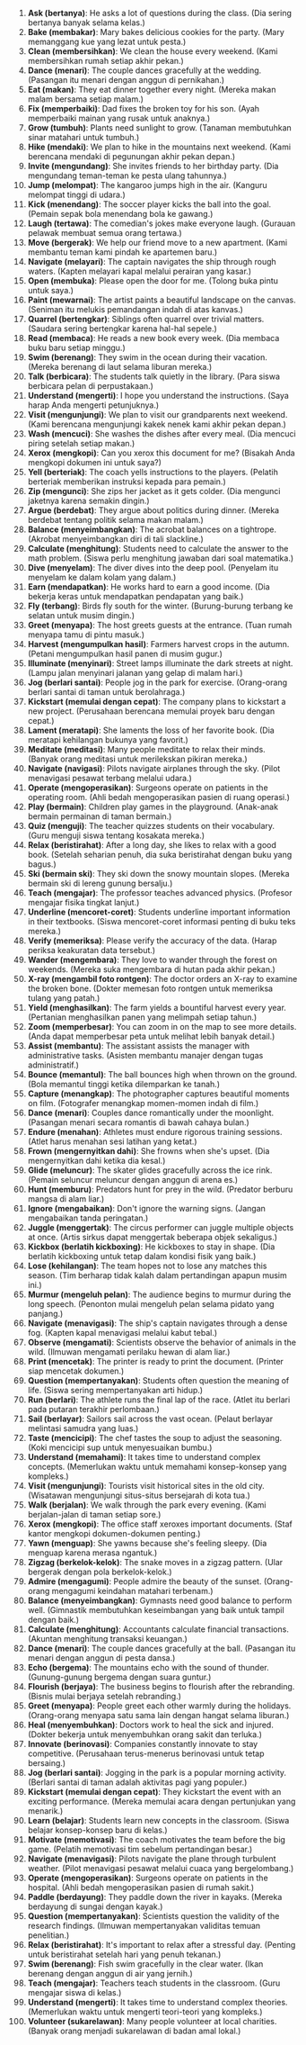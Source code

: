 1. **Ask (bertanya)**: He asks a lot of questions during the class. (Dia sering bertanya banyak selama kelas.)
2. **Bake (membakar)**: Mary bakes delicious cookies for the party. (Mary memanggang kue yang lezat untuk pesta.)
3. **Clean (membersihkan)**: We clean the house every weekend. (Kami membersihkan rumah setiap akhir pekan.)
4. **Dance (menari)**: The couple dances gracefully at the wedding. (Pasangan itu menari dengan anggun di pernikahan.)
5. **Eat (makan)**: They eat dinner together every night. (Mereka makan malam bersama setiap malam.)
6. **Fix (memperbaiki)**: Dad fixes the broken toy for his son. (Ayah memperbaiki mainan yang rusak untuk anaknya.)
7. **Grow (tumbuh)**: Plants need sunlight to grow. (Tanaman membutuhkan sinar matahari untuk tumbuh.)
8. **Hike (mendaki)**: We plan to hike in the mountains next weekend. (Kami berencana mendaki di pegunungan akhir pekan depan.)
9. **Invite (mengundang)**: She invites friends to her birthday party. (Dia mengundang teman-teman ke pesta ulang tahunnya.)
10. **Jump (melompat)**: The kangaroo jumps high in the air. (Kanguru melompat tinggi di udara.)
11. **Kick (menendang)**: The soccer player kicks the ball into the goal. (Pemain sepak bola menendang bola ke gawang.)
12. **Laugh (tertawa)**: The comedian's jokes make everyone laugh. (Gurauan pelawak membuat semua orang tertawa.)
13. **Move (bergerak)**: We help our friend move to a new apartment. (Kami membantu teman kami pindah ke apartemen baru.)
14. **Navigate (melayari)**: The captain navigates the ship through rough waters. (Kapten melayari kapal melalui perairan yang kasar.)
15. **Open (membuka)**: Please open the door for me. (Tolong buka pintu untuk saya.)
16. **Paint (mewarnai)**: The artist paints a beautiful landscape on the canvas. (Seniman itu melukis pemandangan indah di atas kanvas.)
17. **Quarrel (bertengkar)**: Siblings often quarrel over trivial matters. (Saudara sering bertengkar karena hal-hal sepele.)
18. **Read (membaca)**: He reads a new book every week. (Dia membaca buku baru setiap minggu.)
19. **Swim (berenang)**: They swim in the ocean during their vacation. (Mereka berenang di laut selama liburan mereka.)
20. **Talk (berbicara)**: The students talk quietly in the library. (Para siswa berbicara pelan di perpustakaan.)
21. **Understand (mengerti)**: I hope you understand the instructions. (Saya harap Anda mengerti petunjuknya.)
22. **Visit (mengunjungi)**: We plan to visit our grandparents next weekend. (Kami berencana mengunjungi kakek nenek kami akhir pekan depan.)
23. **Wash (mencuci)**: She washes the dishes after every meal. (Dia mencuci piring setelah setiap makan.)
24. **Xerox (mengkopi)**: Can you xerox this document for me? (Bisakah Anda mengkopi dokumen ini untuk saya?)
25. **Yell (berteriak)**: The coach yells instructions to the players. (Pelatih berteriak memberikan instruksi kepada para pemain.)
26. **Zip (mengunci)**: She zips her jacket as it gets colder. (Dia mengunci jaketnya karena semakin dingin.)
27. **Argue (berdebat)**: They argue about politics during dinner. (Mereka berdebat tentang politik selama makan malam.)
28. **Balance (menyeimbangkan)**: The acrobat balances on a tightrope. (Akrobat menyeimbangkan diri di tali slackline.)
29. **Calculate (menghitung)**: Students need to calculate the answer to the math problem. (Siswa perlu menghitung jawaban dari soal matematika.)
30. **Dive (menyelam)**: The diver dives into the deep pool. (Penyelam itu menyelam ke dalam kolam yang dalam.)
31. **Earn (mendapatkan)**: He works hard to earn a good income. (Dia bekerja keras untuk mendapatkan pendapatan yang baik.)
32. **Fly (terbang)**: Birds fly south for the winter. (Burung-burung terbang ke selatan untuk musim dingin.)
33. **Greet (menyapa)**: The host greets guests at the entrance. (Tuan rumah menyapa tamu di pintu masuk.)
34. **Harvest (mengumpulkan hasil)**: Farmers harvest crops in the autumn. (Petani mengumpulkan hasil panen di musim gugur.)
35. **Illuminate (menyinari)**: Street lamps illuminate the dark streets at night. (Lampu jalan menyinari jalanan yang gelap di malam hari.)
36. **Jog (berlari santai)**: People jog in the park for exercise. (Orang-orang berlari santai di taman untuk berolahraga.)
37. **Kickstart (memulai dengan cepat)**: The company plans to kickstart a new project. (Perusahaan berencana memulai proyek baru dengan cepat.)
38. **Lament (meratapi)**: She laments the loss of her favorite book. (Dia meratapi kehilangan bukunya yang favorit.)
39. **Meditate (meditasi)**: Many people meditate to relax their minds. (Banyak orang meditasi untuk merilekskan pikiran mereka.)
40. **Navigate (navigasi)**: Pilots navigate airplanes through the sky. (Pilot menavigasi pesawat terbang melalui udara.)
41. **Operate (mengoperasikan)**: Surgeons operate on patients in the operating room. (Ahli bedah mengoperasikan pasien di ruang operasi.)
42. **Play (bermain)**: Children play games in the playground. (Anak-anak bermain permainan di taman bermain.)
43. **Quiz (menguji)**: The teacher quizzes students on their vocabulary. (Guru menguji siswa tentang kosakata mereka.)
44. **Relax (beristirahat)**: After a long day, she likes to relax with a good book. (Setelah seharian penuh, dia suka beristirahat dengan buku yang bagus.)
45. **Ski (bermain ski)**: They ski down the snowy mountain slopes. (Mereka bermain ski di lereng gunung bersalju.)
46. **Teach (mengajar)**: The professor teaches advanced physics. (Profesor mengajar fisika tingkat lanjut.)
47. **Underline (mencoret-coret)**: Students underline important information in their textbooks. (Siswa mencoret-coret informasi penting di buku teks mereka.)
48. **Verify (memeriksa)**: Please verify the accuracy of the data. (Harap periksa keakuratan data tersebut.)
49. **Wander (mengembara)**: They love to wander through the forest on weekends. (Mereka suka mengembara di hutan pada akhir pekan.)
50. **X-ray (mengambil foto rontgen)**: The doctor orders an X-ray to examine the broken bone. (Dokter memesan foto rontgen untuk memeriksa tulang yang patah.)
51. **Yield (menghasilkan)**: The farm yields a bountiful harvest every year. (Pertanian menghasilkan panen yang melimpah setiap tahun.)
52. **Zoom (memperbesar)**: You can zoom in on the map to see more details. (Anda dapat memperbesar peta untuk melihat lebih banyak detail.)
53. **Assist (membantu)**: The assistant assists the manager with administrative tasks. (Asisten membantu manajer dengan tugas administratif.)
54. **Bounce (memantul)**: The ball bounces high when thrown on the ground. (Bola memantul tinggi ketika dilemparkan ke tanah.)
55. **Capture (menangkap)**: The photographer captures beautiful moments on film. (Fotografer menangkap momen-momen indah di film.)
56. **Dance (menari)**: Couples dance romantically under the moonlight. (Pasangan menari secara romantis di bawah cahaya bulan.)
57. **Endure (menahan)**: Athletes must endure rigorous training sessions. (Atlet harus menahan sesi latihan yang ketat.)
58. **Frown (mengernyitkan dahi)**: She frowns when she's upset. (Dia mengernyitkan dahi ketika dia kesal.)
59. **Glide (meluncur)**: The skater glides gracefully across the ice rink. (Pemain seluncur meluncur dengan anggun di arena es.)
60. **Hunt (memburu)**: Predators hunt for prey in the wild. (Predator berburu mangsa di alam liar.)
61. **Ignore (mengabaikan)**: Don't ignore the warning signs. (Jangan mengabaikan tanda peringatan.)
62. **Juggle (menggertak)**: The circus performer can juggle multiple objects at once. (Artis sirkus dapat menggertak beberapa objek sekaligus.)
63. **Kickbox (berlatih kickboxing)**: He kickboxes to stay in shape. (Dia berlatih kickboxing untuk tetap dalam kondisi fisik yang baik.)
64. **Lose (kehilangan)**: The team hopes not to lose any matches this season. (Tim berharap tidak kalah dalam pertandingan apapun musim ini.)
65. **Murmur (mengeluh pelan)**: The audience begins to murmur during the long speech. (Penonton mulai mengeluh pelan selama pidato yang panjang.)
66. **Navigate (menavigasi)**: The ship's captain navigates through a dense fog. (Kapten kapal menavigasi melalui kabut tebal.)
67. **Observe (mengamati)**: Scientists observe the behavior of animals in the wild. (Ilmuwan mengamati perilaku hewan di alam liar.)
68. **Print (mencetak)**: The printer is ready to print the document. (Printer siap mencetak dokumen.)
69. **Question (mempertanyakan)**: Students often question the meaning of life. (Siswa sering mempertanyakan arti hidup.)
70. **Run (berlari)**: The athlete runs the final lap of the race. (Atlet itu berlari pada putaran terakhir perlombaan.)
71. **Sail (berlayar)**: Sailors sail across the vast ocean. (Pelaut berlayar melintasi samudra yang luas.)
72. **Taste (mencicipi)**: The chef tastes the soup to adjust the seasoning. (Koki mencicipi sup untuk menyesuaikan bumbu.)
73. **Understand (memahami)**: It takes time to understand complex concepts. (Memerlukan waktu untuk memahami konsep-konsep yang kompleks.)
74. **Visit (mengunjungi)**: Tourists visit historical sites in the old city. (Wisatawan mengunjungi situs-situs bersejarah di kota tua.)
75. **Walk (berjalan)**: We walk through the park every evening. (Kami berjalan-jalan di taman setiap sore.)
76. **Xerox (mengkopi)**: The office staff xeroxes important documents. (Staf kantor mengkopi dokumen-dokumen penting.)
77. **Yawn (menguap)**: She yawns because she's feeling sleepy. (Dia menguap karena merasa ngantuk.)
78. **Zigzag (berkelok-kelok)**: The snake moves in a zigzag pattern. (Ular bergerak dengan pola berkelok-kelok.)
79. **Admire (mengagumi)**: People admire the beauty of the sunset. (Orang-orang mengagumi keindahan matahari terbenam.)
80. **Balance (menyeimbangkan)**: Gymnasts need good balance to perform well. (Gimnastik membutuhkan keseimbangan yang baik untuk tampil dengan baik.)
81. **Calculate (menghitung)**: Accountants calculate financial transactions. (Akuntan menghitung transaksi keuangan.)
82. **Dance (menari)**: The couple dances gracefully at the ball. (Pasangan itu menari dengan anggun di pesta dansa.)
83. **Echo (bergema)**: The mountains echo with the sound of thunder. (Gunung-gunung bergema dengan suara guntur.)
84. **Flourish (berjaya)**: The business begins to flourish after the rebranding. (Bisnis mulai berjaya setelah rebranding.)
85. **Greet (menyapa)**: People greet each other warmly during the holidays. (Orang-orang menyapa satu sama lain dengan hangat selama liburan.)
86. **Heal (menyembuhkan)**: Doctors work to heal the sick and injured. (Dokter bekerja untuk menyembuhkan orang sakit dan terluka.)
87. **Innovate (berinovasi)**: Companies constantly innovate to stay competitive. (Perusahaan terus-menerus berinovasi untuk tetap bersaing.)
88. **Jog (berlari santai)**: Jogging in the park is a popular morning activity. (Berlari santai di taman adalah aktivitas pagi yang populer.)
89. **Kickstart (memulai dengan cepat)**: They kickstart the event with an exciting performance. (Mereka memulai acara dengan pertunjukan yang menarik.)
90. **Learn (belajar)**: Students learn new concepts in the classroom. (Siswa belajar konsep-konsep baru di kelas.)
91. **Motivate (memotivasi)**: The coach motivates the team before the big game. (Pelatih memotivasi tim sebelum pertandingan besar.)
92. **Navigate (menavigasi)**: Pilots navigate the plane through turbulent weather. (Pilot menavigasi pesawat melalui cuaca yang bergelombang.)
93. **Operate (mengoperasikan)**: Surgeons operate on patients in the hospital. (Ahli bedah mengoperasikan pasien di rumah sakit.)
94. **Paddle (berdayung)**: They paddle down the river in kayaks. (Mereka berdayung di sungai dengan kayak.)
95. **Question (mempertanyakan)**: Scientists question the validity of the research findings. (Ilmuwan mempertanyakan validitas temuan penelitian.)
96. **Relax (beristirahat)**: It's important to relax after a stressful day. (Penting untuk beristirahat setelah hari yang penuh tekanan.)
97. **Swim (berenang)**: Fish swim gracefully in the clear water. (Ikan berenang dengan anggun di air yang jernih.)
98. **Teach (mengajar)**: Teachers teach students in the classroom. (Guru mengajar siswa di kelas.)
99. **Understand (mengerti)**: It takes time to understand complex theories. (Memerlukan waktu untuk mengerti teori-teori yang kompleks.)
100. **Volunteer (sukarelawan)**: Many people volunteer at local charities. (Banyak orang menjadi sukarelawan di badan amal lokal.)
